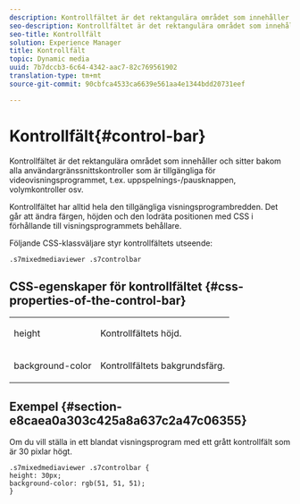 ```yaml
---
description: Kontrollfältet är det rektangulära området som innehåller och sitter bakom alla användargränssnittskontroller som är tillgängliga för videovisningsprogrammet, t.ex. uppspelnings-/pausknappen, volymkontroller osv.
seo-description: Kontrollfältet är det rektangulära området som innehåller och sitter bakom alla användargränssnittskontroller som är tillgängliga för videovisningsprogrammet, t.ex. uppspelnings-/pausknappen, volymkontroller osv.
seo-title: Kontrollfält
solution: Experience Manager
title: Kontrollfält
topic: Dynamic media
uuid: 7b7dccb3-6c64-4342-aac7-82c769561902
translation-type: tm+mt
source-git-commit: 90cbfca4533ca6639e561aa4e1344bdd20731eef

---
```



# Kontrollfält{#control-bar}

Kontrollfältet är det rektangulära området som innehåller och sitter bakom alla användargränssnittskontroller som är tillgängliga för videovisningsprogrammet, t.ex. uppspelnings-/pausknappen, volymkontroller osv.

<!--<a id="section_061E550C1C1D4DB2BD663A898895B38C"></a>-->

Kontrollfältet har alltid hela den tillgängliga visningsprogrambredden. Det går att ändra färgen, höjden och den lodräta positionen med CSS i förhållande till visningsprogrammets behållare.

Följande CSS-klassväljare styr kontrollfältets utseende:

```
.s7mixedmediaviewer .s7controlbar
```

## CSS-egenskaper för kontrollfältet {#css-properties-of-the-control-bar}

<table id="table_C48C56E696304C9BAFEE71BA9EA9A174"> 
 <tbody> 
  <tr> 
   <td colname="col1"> <p> <span class="codeph"> height </span> </p> </td> 
   <td colname="col2"> <p>Kontrollfältets höjd. </p> </td> 
  </tr> 
  <tr> 
   <td colname="col1"> <p> <span class="codeph"> background-color </span> </p> </td> 
   <td colname="col2"> <p>Kontrollfältets bakgrundsfärg. </p> </td> 
  </tr> 
 </tbody> 
</table>

## Exempel {#section-e8caea0a303c425a8a637c2a47c06355}

Om du vill ställa in ett blandat visningsprogram med ett grått kontrollfält som är 30 pixlar högt.

```
.s7mixedmediaviewer .s7controlbar {  
height: 30px; 
background-color: rgb(51, 51, 51); 
}
```

